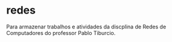 # redes
Para armazenar trabalhos e atividades da discplina de Redes de Computadores do professor Pablo Tiburcio.
